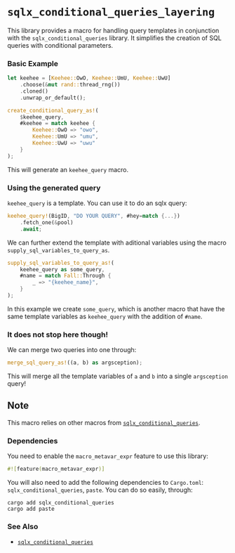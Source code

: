 # `sqlx_conditional_queries_layering`

This library provides a macro for handling query templates in conjunction with the `sqlx_conditional_queries` library. It simplifies the creation of SQL queries with conditional parameters.

### Basic Example

```rust
let keehee = [Keehee::OwO, Keehee::UmU, Keehee::UwU]
    .choose(&mut rand::thread_rng())
    .cloned()
    .unwrap_or_default();

create_conditional_query_as!(
    $keehee_query,
    #keehee = match keehee {
        Keehee::OwO => "owo",
        Keehee::UmU => "umu",
        Keehee::UwU => "uwu"
    }
);
```

This will generate an `keehee_query` macro.

### Using the generated query

`keehee_query` is a template. You can use it to do an sqlx query:

```rust
keehee_query!(BigID, "DO YOUR QUERY", #hey=match {...})
    .fetch_one(&pool)
    .await;
```

We can further extend the template with aditional variables using the macro `supply_sql_variables_to_query_as`.

```rust
supply_sql_variables_to_query_as!(
    keehee_query as some_query,
    #name = match Fall::Through {
        _ => "{keehee_name}",
    }
);
```
In this example we create `some_query`, which is another macro that have the same template variables as `keehee_query` with the addition of `#name`.

### It does not stop here though!
We can merge two queries into one through:
```rs
merge_sql_query_as!((a, b) as argsception);
```
This will merge all the template variables of `a` and `b` into a single `argsception` query!

## Note
This macro relies on other macros from [`sqlx_conditional_queries`](https://docs.rs/sqlx_conditional_queries).

### Dependencies
You need to enable the `macro_metavar_expr` feature to use this library:
```rs
#![feature(macro_metavar_expr)]
```
You will also need to add the following dependencies to `Cargo.toml`: `sqlx_conditional_queries`, `paste`.
You can do so easily, through:
```
cargo add sqlx_conditional_queries
cargo add paste
```

### See Also

- [`sqlx_conditional_queries`](https://docs.rs/sqlx_conditional_queries)

